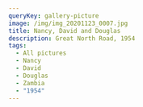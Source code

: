 ```yaml
---
queryKey: gallery-picture
image: /img/img_20201123_0007.jpg
title: Nancy, David and Douglas
description: Great North Road, 1954
tags:
  - All pictures
  - Nancy
  - David
  - Douglas
  - Zambia
  - "1954"
---
```

